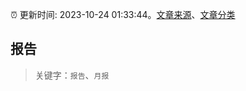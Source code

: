 :alarm_clock: 更新时间: 2023-10-24 01:33:44。[文章来源](/README.md)、[文章分类](/TAGS.md)

## 报告


> 关键字：`报告`、`月报`



